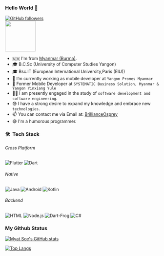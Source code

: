 ### Hello World 👋

[![GitHub followers](https://img.shields.io/github/followers/BrillianceOsprey?style=social)](https://img.shields.io/github/followers/BrillianceOsprey?style=social)
<br><img src="https://media.giphy.com/media/M9gbBd9nbDrOTu1Mqx/giphy.gif" width="100"/>
- 🇲🇲 I'm from [Myanmar (Burma)][country].
- 🎓 B.C.Sc (University of Computer Studies Yangon)
- 🎓 Bsc.IT (European International University,Paris (EIU)) 
- 🏢 I’m currently working as mobile developer at `Yangon Promes Myanmar`
- 🏢 Former Mobile Developer at `SYSTEMATIC Business Solution, Myanmar & Yangon Yinxiang Yule`
- 👨‍💻 I am presently engaged in the study of `software development and software engineering`.
- 😎 I have a strong desire to expand my knowledge and embrace new `technologies`.
- 📫 You can contact me via Email at: [BrillianceOsprey](mailto:brillianceosprey@gmail.com)
- 😄 I'm a humorous programmer.

### 🛠 &nbsp;Tech Stack

######  Cross Platform
![Flutter](https://img.shields.io/badge/-Flutter-333333?style=flat&logo=flutter&logoColor=46d1fd)
![Dart](https://img.shields.io/badge/-Dart-333333?style=flat&logo=dart&logoColor=46d1fd)

######  Native
![Java](https://img.shields.io/badge/-Java-333333?style=flat&logo=Java&logoColor=FFA518)
![Android](https://img.shields.io/badge/-Android-333333?style=flat&logo=android)
![Kotlin](https://img.shields.io/badge/-Kotlin-333333?style=flat&logo=kotlin)

######  Backend
![HTML](https://img.shields.io/badge/-HTML-333333?style=flat&logo=HTML5)
![Node.js](https://img.shields.io/badge/node-js?style=plastic&logo=node&logoColor=ffffff&label=node-js&labelColor=%23026E00&color=ffffff)
![Dart-Frog](https://img.shields.io/badge/dart-frog?style=plastic&logo=dart&logoColor=%235FCD8D&label=dart-frog&labelColor=grey&color=blue)
![C#](https://img.shields.io/badge/c-sharp?style=plastic&logo=C%23&logoColor=ffffff&label=C%23&labelColor=%2321AF90&color=%23515151)

### My Github Status

<!-- https://github.com/anuraghazra/github-readme-stats -->

[![Myat Soe's GitHub stats](https://github-readme-stats.vercel.app/api?username=BrillianceOsprey&theme=dracula&show_icons=true&locale=en)](https://github.com/BrillianceOsprey)

[![Top Langs](https://github-readme-stats.vercel.app/api/top-langs/?username=BrillianceOsprey&layout=compact&theme=dracula)](https://github.com/BrillianceOsprey)

[country]: https://en.wikipedia.org/wiki/Myanmar

